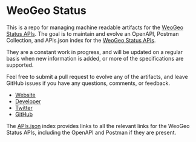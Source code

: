 # WeoGeo StatusThis is a repo for managing machine readable artifacts for the [WeoGeo Status APIs](http://www.weogeo.com/developer_doc/). The goal is to maintain and evolve an OpenAPI, Postman Collection, and APIs.json index for the [WeoGeo Status APIs](http://www.weogeo.com/developer_doc/).They are a constant work in progress, and will be updated on a regular basis when new information is added, or more of the specifications are supported.Feel free to submit a pull request to evolve any of the artifacts, and leave GitHub issues if you have any questions, comments, or feedback.- [Website](http://www.weogeo.com/developer_doc/)- [Developer](http://www.weogeo.com/developer_doc/)- [Twitter](https://twitter.com/#!/WeoGeoStatus)- [GitHub](https://github.com/WeoGeo)The [APIs.json](https://github.com/api-evangelist/weogeo-status/blob/master/apis.json) index provides links to all the relevant links for the WeoGeo Status APIs, including the OpenAPI and Postman if they are present.